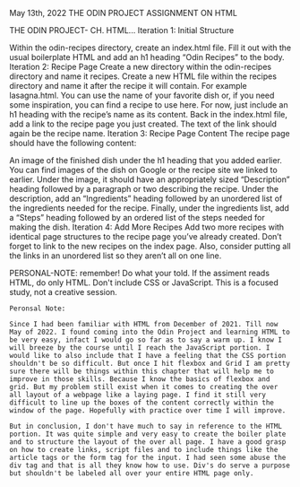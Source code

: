 May 13th, 2022 THE ODIN PROJECT ASSIGNMENT ON HTML

THE ODIN PROJECT- CH. HTML... Iteration 1: Initial Structure


Within the odin-recipes directory, create an index.html file.
Fill it out with the usual boilerplate HTML and add an h1 heading “Odin Recipes” to the body.
Iteration 2: Recipe Page
Create a new directory within the odin-recipes directory and name it recipes.
Create a new HTML file within the recipes directory and name it after the recipe it will contain. For example lasagna.html. You can use the name of your favorite dish or, if you need some inspiration, you can find a recipe to use here.
For now, just include an h1 heading with the recipe’s name as its content.
Back in the index.html file, add a link to the recipe page you just created. The text of the link should again be the recipe name.
Iteration 3: Recipe Page Content
The recipe page should have the following content:

An image of the finished dish under the h1 heading that you added earlier. You can find images of the dish on Google or the recipe site we linked to earlier.
Under the image, it should have an appropriately sized “Description” heading followed by a paragraph or two describing the recipe.
Under the description, add an “Ingredients” heading followed by an unordered list of the ingredients needed for the recipe.
Finally, under the ingredients list, add a “Steps” heading followed by an ordered list of the steps needed for making the dish.
Iteration 4: Add More Recipes
Add two more recipes with identical page structures to the recipe page you’ve already created.
Don’t forget to link to the new recipes on the index page. Also, consider putting all the links in an unordered list so they aren’t all on one line.

PERSONAL-NOTE: remember! Do what your told. If the assiment reads HTML, do only HTML. Don't include CSS or JavaScript.  This is a focused study, not a creative session.


    Peronsal Note:

    Since I had been familiar with HTML from December of 2021. Till now May of 2022. I found coming into the Odin Project and learning HTML to be very easy, infact I would go so far as to say a warm up. I know I will breeze by the course until I reach the JavaScript portion. I would like to also include that I have a feeling that the CSS portion shouldn't be so difficult. But once I hit flexbox and Grid I am pretty sure there will be things within this chapter that will help me to improve in those skills. Because I know the basics of flexbox and grid. But my problem still exist when it comes to creating the over all layout of a webpage like a laying page. I find it still very difficult to line up the boxes of the content correctly within the window of the page. Hopefully with practice over time I will improve.
    
    But in conclusion, I don't have much to say in reference to the HTML portion. It was quite simple and very easy to create the boiler plate and to structure the layout of the over all page. I have a good grasp on how to create links, script files and to include things like the article tags or the form tag for the input. I had seen some abuse the div tag and that is all they know how to use. Div's do serve a purpose but shouldn't be labeled all over your entire HTML page only.
                
            